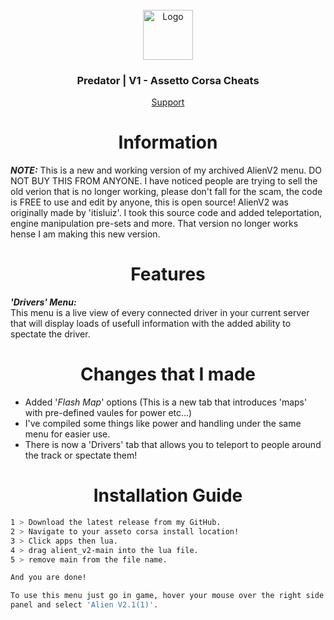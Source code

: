 <br />
<div align="center">
  <a href="https://discord.gg/fZDeS4vtqV">
    <img src="https://github.com/Jay0Hx/Jaylien/assets/119745695/dc73011f-4ff0-4774-a7cb-1ad1035a09d1" alt="Logo" width="80" height="80">
  </a>

  <h3 align="center">Predator | V1 - Assetto Corsa Cheats</h3>

  <p align="center">
    <a href="https://discord.gg/fZDeS4vtqV">Support</a>
  </p>
</div>

<h1 align="center">Information</a></h1>

***NOTE:*** This is a new and working version of my archived AlienV2 menu. DO NOT BUY THIS FROM ANYONE. I have noticed people are trying to sell the old verion that is no longer working, please don't fall for the scam, the code is FREE to use and edit by anyone, this is open source! AlienV2 was originally made by 'itisluiz'. I took this source code and added teleportation, engine manipulation pre-sets and more. That version no longer works hense I am making this new version.

<h1 align="center">Features </a></h1>  

***'Drivers' Menu:***  
This menu is a live view of every connected driver in your current server that will display loads of usefull information with the added ability to spectate the driver.

<h1 align="center">Changes that I made</a></h1>

+ Added '*Flash Map*' options (This is a new tab that introduces 'maps' with pre-defined vaules for power etc...)  
+ I've compiled some things like power and handling under the same menu for easier use.     
+ There is now a 'Drivers' tab that allows you to teleport to people around the track or spectate them!

<h1 align="center">Installation Guide</a></h1> 

   ```sh
   1 > Download the latest release from my GitHub.
   2 > Navigate to your asseto corsa install location!
   3 > Click apps then lua.
   4 > drag alient_v2-main into the lua file.
   5 > remove main from the file name.  
   
   And you are done!
   
   To use this menu just go in game, hover your mouse over the right side of the screen to reveal the menu toggle
   panel and select 'Alien V2.1(1)'.
   ```
